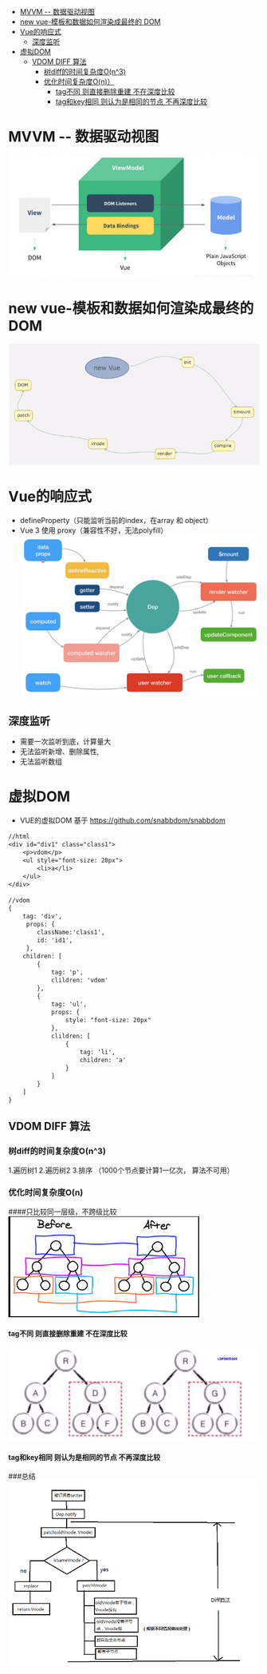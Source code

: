 - [MVVM  -- 数据驱动视图](#MVVM--数据驱动视图)
- [new vue-模板和数据如何渲染成最终的 DOM ](#new-vue-模板和数据如何渲染成最终的-DOM)
- [Vue的响应式](#Vue的响应式)
  * [深度监听](#深度监听)
- [虚拟DOM](#虚拟DOM)
  * [VDOM DIFF 算法](#VDOM-DIFF-算法)
    + [树diff的时间复杂度O(n^3)](#树diff的时间复杂度O(n^3))
    + [优化时间复杂度O(n)）](#优化时间复杂度O(n))
      - [tag不同 则直接删除重建 不在深度比较](#tag不同-则直接删除重建-不在深度比较)
      - [tag和key相同 则认为是相同的节点 不再深度比较](#tag和key相同-则认为是相同的节点-不再深度比较)
      
# MVVM  -- 数据驱动视图
![image](../img/mvvm.jpg)

# new vue-模板和数据如何渲染成最终的 DOM
![image](../img/new-vue.png)

# Vue的响应式

* defineProperty（只能监听当前的index，在array 和 object）
* Vue 3 使用 proxy（兼容性不好，无法polyfill）
![image](../img/reactive.png)

## 深度监听
* 需要一次监听到底，计算量大
* 无法监听新增、删除属性,
* 无法监听数组

# 虚拟DOM
* VUE的虚拟DOM 基于 https://github.com/snabbdom/snabbdom
```vue
//html
<div id="div1" class="class1">
    <p>vdom</p>
    <ul style="font-size: 20px">
        <li>a</li>
    </ul>
</div>

//vdom
{
    tag: 'div',
     props: {
        className:'class1',
        id: 'id1',
     },
    children: [
        {
            tag: 'p',
            clildren: 'vdom'
        },
        {
            tag: 'ul',
            props: {
                style: "font-size: 20px"
            },
            clildren: [
                {
                    tag: 'li',
                    children: 'a'
                }
            ]
        }
    ]
}
```
## VDOM DIFF 算法
### 树diff的时间复杂度O(n^3)
1.遍历树1 2.遍历树2  3.排序 （1000个节点要计算1一亿次， 算法不可用）
### 优化时间复杂度O(n)
####只比较同一层级，不跨级比较
![image](../img/diff1.png)
#### tag不同 则直接删除重建 不在深度比较
![image](../img/diff2.png)
#### tag和key相同 则认为是相同的节点 不再深度比较

###总结
![image](../img/diff.png)
